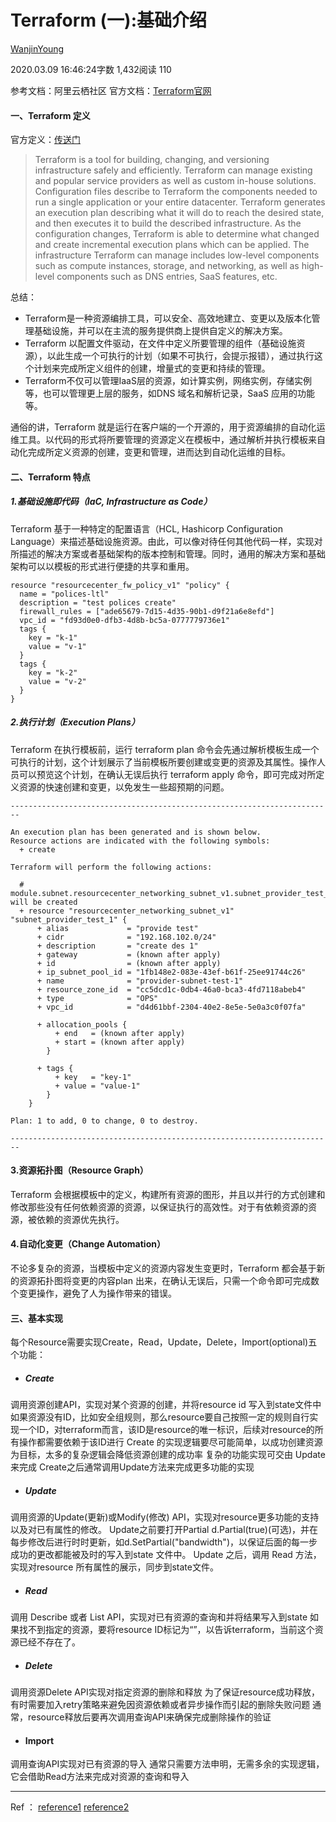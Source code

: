 # Terraform (一):基础介绍

[WanjinYoung](https://www.jianshu.com/u/960c9dc158ef)

2020.03.09 16:46:24字数 1,432阅读 110

参考文档：阿里云栖社区
官方文档：[Terraform官网](https://links.jianshu.com/go?to=https%3A%2F%2Fwww.terraform.io%2Fdocs%2Findex.html)

#### 一、Terraform 定义

官方定义：[传送门](https://links.jianshu.com/go?to=https%3A%2F%2Fwww.terraform.io%2Fintro%2Findex.html%3Fspm%3Da2c4e.10696291.0.0.31f319a4m8Rwo2%23what-is-terraform-)

> Terraform is a tool for building, changing, and versioning infrastructure safely and efficiently. Terraform can manage existing and popular service providers as well as custom in-house solutions.
> Configuration files describe to Terraform the components needed to run a single application or your entire datacenter. Terraform generates an execution plan describing what it will do to reach the desired state, and then executes it to build the described infrastructure. As the configuration changes, Terraform is able to determine what changed and create incremental execution plans which can be applied.
> The infrastructure Terraform can manage includes low-level components such as compute instances, storage, and networking, as well as high-level components such as DNS entries, SaaS features, etc.

总结：

- Terraform是一种资源编排工具，可以安全、高效地建立、变更以及版本化管理基础设施，并可以在主流的服务提供商上提供自定义的解决方案。
- Terraform 以配置文件驱动，在文件中定义所要管理的组件（基础设施资源），以此生成一个可执行的计划（如果不可执行，会提示报错），通过执行这个计划来完成所定义组件的创建，增量式的变更和持续的管理。
- Terraform不仅可以管理IaaS层的资源，如计算实例，网络实例，存储实例等，也可以管理更上层的服务，如DNS 域名和解析记录，SaaS 应用的功能等。

通俗的讲，Terraform 就是运行在客户端的一个开源的，用于资源编排的自动化运维工具。以代码的形式将所要管理的资源定义在模板中，通过解析并执行模板来自动化完成所定义资源的创建，变更和管理，进而达到自动化运维的目标。

#### 二、Terraform 特点

##### 1.基础设施即代码（IaC, Infrastructure as Code）

Terraform 基于一种特定的配置语言（HCL, Hashicorp Configuration Language）来描述基础设施资源。由此，可以像对待任何其他代码一样，实现对所描述的解决方案或者基础架构的版本控制和管理。同时，通用的解决方案和基础架构可以以模板的形式进行便捷的共享和重用。

```hcl
resource "resourcecenter_fw_policy_v1" "policy" {
  name = "polices-ltl"
  description = "test polices create"
  firewall_rules = ["ade65679-7d15-4d35-90b1-d9f21a6e8efd"]
  vpc_id = "fd93d0e0-dfb3-4d8b-bc5a-0777779736e1"
  tags {
    key = "k-1"
    value = "v-1"
  }
  tags {
    key = "k-2"
    value = "v-2"
  }
}
```

##### 2.执行计划（Execution Plans）

Terraform 在执行模板前，运行 terraform plan 命令会先通过解析模板生成一个可执行的计划，这个计划展示了当前模板所要创建或变更的资源及其属性。操作人员可以预览这个计划，在确认无误后执行 terraform apply 命令，即可完成对所定义资源的快速创建和变更，以免发生一些超预期的问题。

```shell
------------------------------------------------------------------------

An execution plan has been generated and is shown below.
Resource actions are indicated with the following symbols:
  + create

Terraform will perform the following actions:

  # module.subnet.resourcecenter_networking_subnet_v1.subnet_provider_test_1[0] will be created
  + resource "resourcecenter_networking_subnet_v1" "subnet_provider_test_1" {
      + alias             = "provide test"
      + cidr              = "192.168.102.0/24"
      + description       = "create des 1"
      + gateway           = (known after apply)
      + id                = (known after apply)
      + ip_subnet_pool_id = "1fb148e2-083e-43ef-b61f-25ee91744c26"
      + name              = "provider-subnet-test-1"
      + resource_zone_id  = "cc5dcd1c-0db4-46a0-bca3-4fd7118abeb4"
      + type              = "OPS"
      + vpc_id            = "d4d61bbf-2304-40e2-8e5e-5e0a3c0f07fa"

      + allocation_pools {
          + end   = (known after apply)
          + start = (known after apply)
        }

      + tags {
          + key   = "key-1"
          + value = "value-1"
        }
    }

Plan: 1 to add, 0 to change, 0 to destroy.

------------------------------------------------------------------------
```

#### 3.资源拓扑图（Resource Graph）

Terraform 会根据模板中的定义，构建所有资源的图形，并且以并行的方式创建和修改那些没有任何依赖资源的资源，以保证执行的高效性。对于有依赖资源的资源，被依赖的资源优先执行。

#### 4.自动化变更（Change Automation）

不论多复杂的资源，当模板中定义的资源内容发生变更时，Terraform 都会基于新的资源拓扑图将变更的内容plan 出来，在确认无误后，只需一个命令即可完成数个变更操作，避免了人为操作带来的错误。

#### 三、基本实现

每个Resource需要实现Create，Read，Update，Delete，Import(optional)五个功能：

- ##### Create

调用资源创建API，实现对某个资源的创建，并将resource id 写入到state文件中
如果资源没有ID，比如安全组规则，那么resource要自己按照一定的规则自行实现一个ID，对terraform而言，该ID是resource的唯一标识，后续对resource的所有操作都需要依赖于该ID进行
Create 的实现逻辑要尽可能简单，以成功创建资源为目标，太多的复杂逻辑会降低资源创建的成功率
复杂的功能实现可交由 Update 来完成
Create之后通常调用Update方法来完成更多功能的实现

- ##### Update

调用资源的Update(更新)或Modify(修改) API，实现对resource更多功能的支持以及对已有属性的修改。
Update之前要打开Partial d.Partial(true)(可选)，并在每步修改后进行时时更新，如d.SetPartial("bandwidth")，以保证后面的每一步成功的更改都能被及时的写入到state 文件中。
Update 之后，调用 Read 方法，实现对resource 所有属性的展示，同步到state文件。

- ##### Read

调用 Describe 或者 List API，实现对已有资源的查询和并将结果写入到state
如果找不到指定的资源，要将resource ID标记为“”，以告诉terraform，当前这个资源已经不存在了。

- ##### Delete

调用资源Delete API实现对指定资源的删除和释放
为了保证resource成功释放，有时需要加入retry策略来避免因资源依赖或者异步操作而引起的删除失败问题
通常，resource释放后要再次调用查询API来确保完成删除操作的验证

- #### Import

调用查询API实现对已有资源的导入
通常只需要方法申明，无需多余的实现逻辑，它会借助Read方法来完成对资源的查询和导入

------

Ref ：
[reference1](https://links.jianshu.com/go?to=https%3A%2F%2Fyq.aliyun.com%2Farticles%2F713099%3Fspm%3Da2c4e.11163080.searchblog.49.2c9c2ec11Rgjih)
[reference2](https://links.jianshu.com/go?to=https%3A%2F%2Fyq.aliyun.com%2Farticles%2F621240%3Fspm%3Da2c4e.11153940.0.0.1fb27022liULjd)